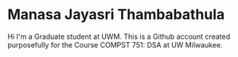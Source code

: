 # Manasa Jayasri Thambabathula
Hi I'm a Graduate student at UWM. This is a Github account created purposefully for the Course COMPST 751: DSA at UW Milwaukee.

